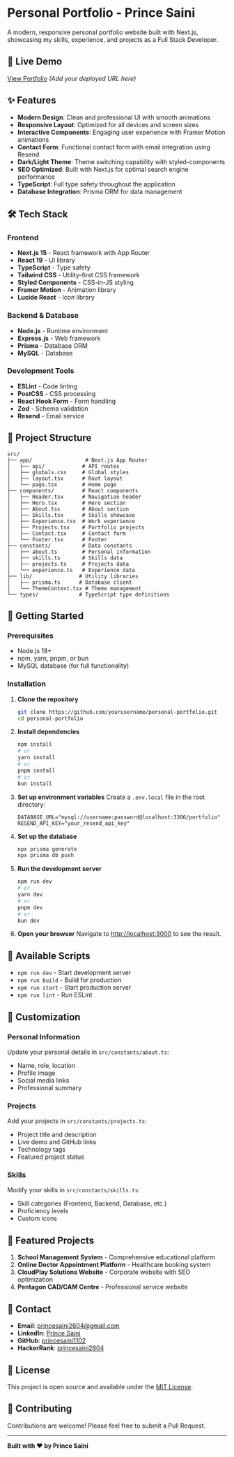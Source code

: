 # Personal Portfolio - Prince Saini

A modern, responsive personal portfolio website built with Next.js, showcasing my skills, experience, and projects as a Full Stack Developer.

## 🚀 Live Demo

[View Portfolio](https://your-portfolio-url.com) *(Add your deployed URL here)*

## ✨ Features

- **Modern Design**: Clean and professional UI with smooth animations
- **Responsive Layout**: Optimized for all devices and screen sizes
- **Interactive Components**: Engaging user experience with Framer Motion animations
- **Contact Form**: Functional contact form with email integration using Resend
- **Dark/Light Theme**: Theme switching capability with styled-components
- **SEO Optimized**: Built with Next.js for optimal search engine performance
- **TypeScript**: Full type safety throughout the application
- **Database Integration**: Prisma ORM for data management

## 🛠️ Tech Stack

### Frontend
- **Next.js 15** - React framework with App Router
- **React 19** - UI library
- **TypeScript** - Type safety
- **Tailwind CSS** - Utility-first CSS framework
- **Styled Components** - CSS-in-JS styling
- **Framer Motion** - Animation library
- **Lucide React** - Icon library

### Backend & Database
- **Node.js** - Runtime environment
- **Express.js** - Web framework
- **Prisma** - Database ORM
- **MySQL** - Database

### Development Tools
- **ESLint** - Code linting
- **PostCSS** - CSS processing
- **React Hook Form** - Form handling
- **Zod** - Schema validation
- **Resend** - Email service

## 📁 Project Structure

```
src/
├── app/                 # Next.js App Router
│   ├── api/            # API routes
│   ├── globals.css     # Global styles
│   ├── layout.tsx      # Root layout
│   └── page.tsx        # Home page
├── components/         # React components
│   ├── Header.tsx      # Navigation header
│   ├── Hero.tsx        # Hero section
│   ├── About.tsx       # About section
│   ├── Skills.tsx      # Skills showcase
│   ├── Experience.tsx  # Work experience
│   ├── Projects.tsx    # Portfolio projects
│   ├── Contact.tsx     # Contact form
│   └── Footer.tsx      # Footer
├── constants/          # Data constants
│   ├── about.ts        # Personal information
│   ├── skills.ts       # Skills data
│   ├── projects.ts     # Projects data
│   └── experience.ts   # Experience data
├── lib/               # Utility libraries
│   ├── prisma.ts      # Database client
│   └── ThemeContext.tsx # Theme management
└── types/             # TypeScript type definitions
```

## 🚀 Getting Started

### Prerequisites

- Node.js 18+ 
- npm, yarn, pnpm, or bun
- MySQL database (for full functionality)

### Installation

1. **Clone the repository**
   ```bash
   git clone https://github.com/yourusername/personal-portfolio.git
   cd personal-portfolio
   ```

2. **Install dependencies**
   ```bash
   npm install
   # or
   yarn install
   # or
   pnpm install
   # or
   bun install
   ```

3. **Set up environment variables**
   Create a `.env.local` file in the root directory:
   ```env
   DATABASE_URL="mysql://username:password@localhost:3306/portfolio"
   RESEND_API_KEY="your_resend_api_key"
   ```

4. **Set up the database**
   ```bash
   npx prisma generate
   npx prisma db push
   ```

5. **Run the development server**
   ```bash
   npm run dev
   # or
   yarn dev
   # or
   pnpm dev
   # or
   bun dev
   ```

6. **Open your browser**
   Navigate to [http://localhost:3000](http://localhost:3000) to see the result.

## 📝 Available Scripts

- `npm run dev` - Start development server
- `npm run build` - Build for production
- `npm run start` - Start production server
- `npm run lint` - Run ESLint

## 🎨 Customization

### Personal Information
Update your personal details in `src/constants/about.ts`:
- Name, role, location
- Profile image
- Social media links
- Professional summary

### Projects
Add your projects in `src/constants/projects.ts`:
- Project title and description
- Live demo and GitHub links
- Technology tags
- Featured project status

### Skills
Modify your skills in `src/constants/skills.ts`:
- Skill categories (Frontend, Backend, Database, etc.)
- Proficiency levels
- Custom icons

## 🌟 Featured Projects

1. **School Management System** - Comprehensive educational platform
2. **Online Doctor Appointment Platform** - Healthcare booking system
3. **CloudPlay Solutions Website** - Corporate website with SEO optimization
4. **Pentagon CAD/CAM Centre** - Professional service website

## 📧 Contact

- **Email**: princesaini2604@gmail.com
- **LinkedIn**: [Prince Saini](https://www.linkedin.com/in/prince-saini-306653172/)
- **GitHub**: [princesaini1102](https://github.com/princesaini1102)
- **HackerRank**: [princesaini2604](https://www.hackerrank.com/profile/princesaini2604)

## 📄 License

This project is open source and available under the [MIT License](LICENSE).

## 🤝 Contributing

Contributions are welcome! Please feel free to submit a Pull Request.

---

**Built with ❤️ by Prince Saini**
